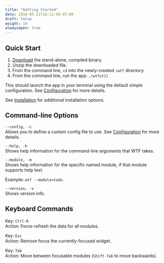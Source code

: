 ```yaml
---
title: "Getting Started"
date: 2018-05-21T16:11:58-07:00
draft: false
weight: 10
alwaysopen: true
---
```


## Quick Start

1. <a href="https://github.com/wtfutil/wtf/releases">Download</a> the stand-alone, compiled binary.
2. Unzip the downloaded file.
3. From the command line, `cd` into the newly-created `/wtf` directory.
4. From the command line, run the app: `./wtfutil`

This should launch the app in your terminal using the default simple
configuration. See [Configuration](/configuration/files) for
more details.

See [Installation](/installation/) for additional installation options.

## Command-line Options

`--config, -c` <br />
Allows you to define a custom config file to use. See [Configuration](/configuration/files) for more details.

`--help, -h` <br />
Shows help information for the command-line arguments that WTF takes.

`--module, -m` <br />
Shows help information for the specific named module, if that module supports help text.

Example: `wtf --module=todo`.

`--version, -v` <br />
Shows version info.

## Keyboard Commands

<span class="caption">Key:</span> `Ctrl-R` <br />
<span class="caption">Action:</span> Force-refresh the data for all modules.

<span class="caption">Key:</span> `Esc` <br />
<span class="caption">Action:</span> Remove focus the currently-focused
widget.

<span class="caption">Key:</span> `Tab` <br />
<span class="caption">Action:</span> Move between focusable modules (`Shift-Tab` to move backwards).
